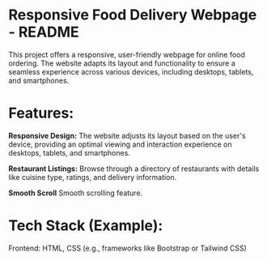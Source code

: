 
# Responsive Food Delivery Webpage - README

This project offers a responsive, user-friendly webpage for online food ordering. The website adapts its layout and functionality to ensure a seamless experience across various devices, including desktops, tablets, and smartphones.

# Features:

**Responsive Design:** 
The website adjusts its layout based on the user's device, providing an optimal viewing and interaction experience on desktops, tablets, and smartphones.

**Restaurant Listings:** 
Browse through a directory of restaurants with details like cuisine type, ratings, and delivery information.

**Smooth Scroll**
Smooth scrolling feature.

# Tech Stack (Example):

Frontend: HTML, CSS (e.g., frameworks like Bootstrap or Tailwind CSS)
